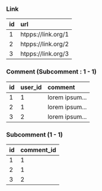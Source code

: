 ### Link
| id | url
| :--- | :---
| 1| htpps://link.org/1 
| 2| htpps://link.org/2
| 3| htpps://link.org/3

### Comment (Subcomment : 1 - 1)
| id | user_id | comment
| :--- | :--- | :---
| 1 | 1 | lorem ipsum... 
| 2 | 1 | lorem ipsum...
| 3 | 2 | lorem ipsum...

### Subcomment (1 - 1)
| id | comment_id | 
| :--- | :---
| 1 | 1
| 2 | 1
| 3 | 2